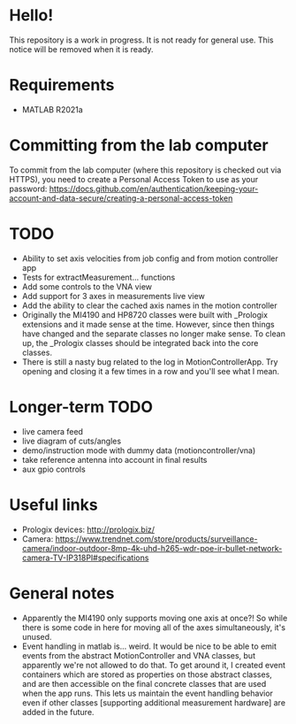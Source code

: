 # Hello!

This repository is a work in progress. It is not ready for general use. This notice will be removed when it is ready.

# Requirements

* MATLAB R2021a

# Committing from the lab computer

To commit from the lab computer (where this repository is checked out via HTTPS), you need to create a Personal Access Token to use as your password:
https://docs.github.com/en/authentication/keeping-your-account-and-data-secure/creating-a-personal-access-token

# TODO

* Ability to set axis velocities from job config and from motion controller app
* Tests for extractMeasurement... functions
* Add some controls to the VNA view
* Add support for 3 axes in measurements live view
* Add the ability to clear the cached axis names in the motion controller
* Originally the MI4190 and HP8720 classes were built with _Prologix extensions and it made sense at the time. However, since then things have changed and the separate classes no longer make sense. To clean up, the _Prologix classes should be integrated back into the core classes.
* There is still a nasty bug related to the log in MotionControllerApp. Try opening and closing it a few times in a row and you'll see what I mean.

# Longer-term TODO

* live camera feed
* live diagram of cuts/angles
* demo/instruction mode with dummy data (motioncontroller/vna)
* take reference antenna into account in final results
* aux gpio controls

# Useful links

* Prologix devices: http://prologix.biz/
* Camera: https://www.trendnet.com/store/products/surveillance-camera/indoor-outdoor-8mp-4k-uhd-h265-wdr-poe-ir-bullet-network-camera-TV-IP318PI#specifications

# General notes

* Apparently the MI4190 only supports moving one axis at once?! So while there is some code in here for moving all of the axes simultaneously, it's unused.
* Event handling in matlab is... weird. It would be nice to be able to emit events from the abstract MotionController and VNA classes, but apparently we're not allowed to do that. To get around it, I created event containers which are stored as properties on those abstract classes, and are then accessible on the final concrete classes that are used when the app runs. This lets us maintain the event handling behavior even if other classes [supporting additional measurement hardware] are added in the future.

